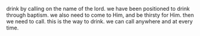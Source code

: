 drink by calling on the name of the lord. we have been positioned to drink through
baptism. we also need to come to Him, and be thirsty for Him. then we need to call.
this is the way to drink. we can call anywhere and at every time.
